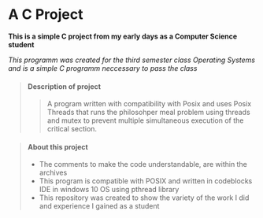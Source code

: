 # A C Project

**This is a simple C project from my early days as a Computer Science student**

_This programm was created for the third semester class Operating Systems 
and is a simple C programm neccessary to pass the class_


> #### Description of project 
>
>>A program written with compatibility with Posix and uses Posix Threads that runs the philosohper meal problem using threads and mutex to prevent multiple simultaneous execution of the critical section.

> #### About this project
>
> - The comments to make the code understandable, are within the archives
> - This program is compatible with POSIX and written in codeblocks IDE in windows 10 OS using pthread library
> - This repository was created to show the variety of the work I did and experience I gained as a student
>
